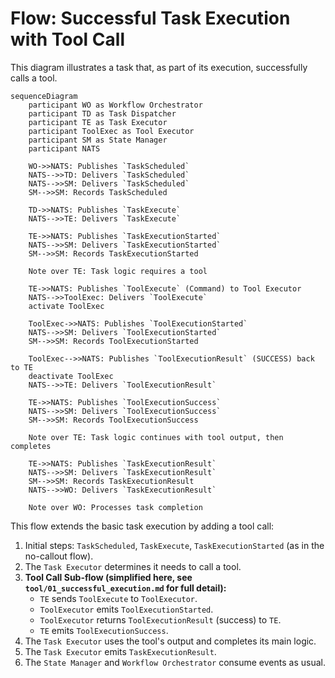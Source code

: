 # Flow: Successful Task Execution with Tool Call

This diagram illustrates a task that, as part of its execution, successfully calls a tool.

```mermaid
sequenceDiagram
    participant WO as Workflow Orchestrator
    participant TD as Task Dispatcher
    participant TE as Task Executor
    participant ToolExec as Tool Executor
    participant SM as State Manager
    participant NATS

    WO->>NATS: Publishes `TaskScheduled`
    NATS-->>TD: Delivers `TaskScheduled`
    NATS-->>SM: Delivers `TaskScheduled` 
    SM-->>SM: Records TaskScheduled

    TD->>NATS: Publishes `TaskExecute` 
    NATS-->>TE: Delivers `TaskExecute`

    TE->>NATS: Publishes `TaskExecutionStarted`
    NATS-->>SM: Delivers `TaskExecutionStarted`
    SM-->>SM: Records TaskExecutionStarted

    Note over TE: Task logic requires a tool

    TE->>NATS: Publishes `ToolExecute` (Command) to Tool Executor
    NATS-->>ToolExec: Delivers `ToolExecute`
    activate ToolExec

    ToolExec->>NATS: Publishes `ToolExecutionStarted`
    NATS-->>SM: Delivers `ToolExecutionStarted`
    SM-->>SM: Records ToolExecutionStarted

    ToolExec-->>NATS: Publishes `ToolExecutionResult` (SUCCESS) back to TE
    deactivate ToolExec
    NATS-->>TE: Delivers `ToolExecutionResult`
    
    TE->>NATS: Publishes `ToolExecutionSuccess`
    NATS-->>SM: Delivers `ToolExecutionSuccess`
    SM-->>SM: Records ToolExecutionSuccess

    Note over TE: Task logic continues with tool output, then completes

    TE->>NATS: Publishes `TaskExecutionResult`
    NATS-->>SM: Delivers `TaskExecutionResult`
    SM-->>SM: Records TaskExecutionResult
    NATS-->>WO: Delivers `TaskExecutionResult`

    Note over WO: Processes task completion
```

This flow extends the basic task execution by adding a tool call:
1.  Initial steps: `TaskScheduled`, `TaskExecute`, `TaskExecutionStarted` (as in the no-callout flow).
2.  The `Task Executor` determines it needs to call a tool.
3.  **Tool Call Sub-flow (simplified here, see `tool/01_successful_execution.md` for full detail):**
    *   `TE` sends `ToolExecute` to `ToolExecutor`.
    *   `ToolExecutor` emits `ToolExecutionStarted`.
    *   `ToolExecutor` returns `ToolExecutionResult` (success) to `TE`.
    *   `TE` emits `ToolExecutionSuccess`.
4.  The `Task Executor` uses the tool's output and completes its main logic.
5.  The `Task Executor` emits `TaskExecutionResult`.
6.  The `State Manager` and `Workflow Orchestrator` consume events as usual. 

